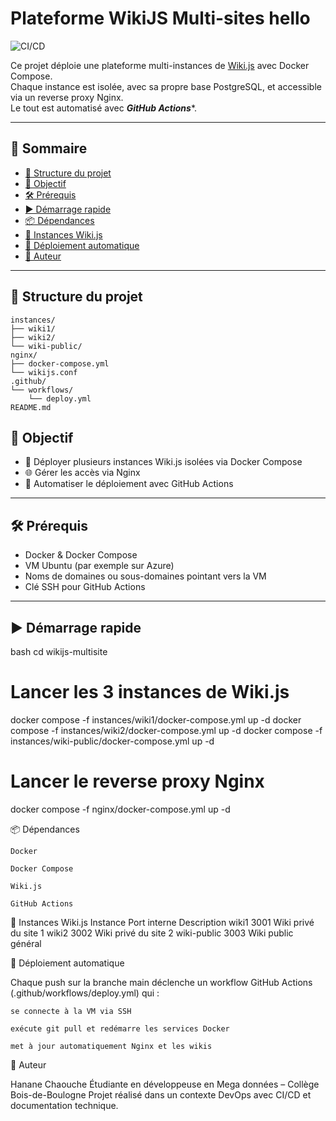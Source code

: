 #  Plateforme WikiJS Multi-sites hello

![CI/CD](https://github.com/Hanane-Chaouche/wikijs-multisite/actions/workflows/deploy.yml/badge.svg)

Ce projet déploie une plateforme multi-instances de [Wiki.js](https://js.wiki/) avec Docker Compose.  
Chaque instance est isolée, avec sa propre base PostgreSQL, et accessible via un reverse proxy Nginx.  
Le tout est automatisé avec ***GitHub Actions****.

---

## 📑 Sommaire

- [📁 Structure du projet](#-structure-du-projet)
- [🚀 Objectif](#-objectif)
- [🛠️ Prérequis](#️-prérequis)
- [▶️ Démarrage rapide](#-démarrage-rapide)
- [📦 Dépendances](#-dépendances)
- [📘 Instances Wiki.js](#-instances-wikijs)
- [🤖 Déploiement automatique](#-déploiement-automatique)
- [👤 Auteur](#-auteur)

---

## 📁 Structure du projet

```
instances/
├── wiki1/
├── wiki2/
└── wiki-public/
nginx/
├── docker-compose.yml
└── wikijs.conf
.github/
└── workflows/
    └── deploy.yml
README.md
```


## 🚀 Objectif

- 🧱 Déployer plusieurs instances Wiki.js isolées via Docker Compose  
- 🌐 Gérer les accès via Nginx  
- 🤖 Automatiser le déploiement avec GitHub Actions  

---

## 🛠️ Prérequis

- Docker & Docker Compose  
- VM Ubuntu (par exemple sur Azure)  
- Noms de domaines ou sous-domaines pointant vers la VM  
- Clé SSH pour GitHub Actions  

---

## ▶️ Démarrage rapide

 bash
cd wikijs-multisite

# Lancer les 3 instances de Wiki.js
docker compose -f instances/wiki1/docker-compose.yml up -d
docker compose -f instances/wiki2/docker-compose.yml up -d
docker compose -f instances/wiki-public/docker-compose.yml up -d

# Lancer le reverse proxy Nginx
docker compose -f nginx/docker-compose.yml up -d

📦 Dépendances

    Docker

    Docker Compose

    Wiki.js

    GitHub Actions

📘 Instances Wiki.js
Instance	Port interne	Description
wiki1	3001	Wiki privé du site 1
wiki2	3002	Wiki privé du site 2
wiki-public	3003	Wiki public général

🤖 Déploiement automatique

Chaque push sur la branche main déclenche un workflow GitHub Actions (.github/workflows/deploy.yml) qui :

    se connecte à la VM via SSH

    exécute git pull et redémarre les services Docker

    met à jour automatiquement Nginx et les wikis

👤 Auteur

Hanane Chaouche
Étudiante en développeuse en Mega données – Collège Bois-de-Boulogne
Projet réalisé dans un contexte DevOps avec CI/CD et documentation technique.
